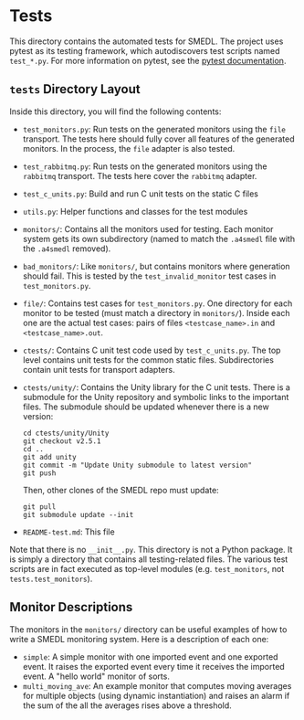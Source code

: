 Tests
=====

This directory contains the automated tests for SMEDL. The project uses pytest
as its testing framework, which autodiscovers test scripts named `test_*.py`.
For more information on pytest, see the [pytest documentation][pytest-docs].

`tests` Directory Layout
------------------------

Inside this directory, you will find the following contents:

- `test_monitors.py`: Run tests on the generated monitors using the `file`
  transport. The tests here should fully cover all features of the generated
  monitors. In the process, the `file` adapter is also tested.

- `test_rabbitmq.py`: Run tests on the generated monitors using the `rabbitmq`
  transport. The tests here cover the `rabbitmq` adapter.

- `test_c_units.py`: Build and run C unit tests on the static C files

- `utils.py`: Helper functions and classes for the test modules

- `monitors/`: Contains all the monitors used for testing. Each monitor system
  gets its own subdirectory (named to match the `.a4smedl` file with the
  `.a4smedl` removed).

- `bad_monitors/`: Like `monitors/`, but contains monitors where generation
  should fail. This is tested by the `test_invalid_monitor` test cases in
  `test_monitors.py`.

- `file/`: Contains test cases for `test_monitors.py`. One directory for each
  monitor to be tested (must match a directory in `monitors/`). Inside each one
  are the actual test cases: pairs of files `<testcase_name>.in` and
  `<testcase_name>.out`.

- `ctests/`: Contains C unit test code used by `test_c_units.py`. The top level
  contains unit tests for the common static files. Subdirectories contain unit
  tests for transport adapters.

- `ctests/unity/`: Contains the Unity library for the C unit tests. There is a
  submodule for the Unity repository and symbolic links to the important files.
  The submodule should be updated whenever there is a new version:

      cd ctests/unity/Unity
      git checkout v2.5.1
      cd ..
      git add unity
      git commit -m "Update Unity submodule to latest version"
      git push

  Then, other clones of the SMEDL repo must update:

      git pull
      git submodule update --init

- `README-test.md`: This file

Note that there is no `__init__.py`. This directory is not a Python package. It
is simply a directory that contains all testing-related files. The various test
scripts are in fact executed as top-level modules (e.g. `test_monitors`, not
`tests.test_monitors`).

Monitor Descriptions
--------------------

The monitors in the `monitors/` directory can be useful examples of how to
write a SMEDL monitoring system. Here is a description of each one:

- `simple`: A simple monitor with one imported event and one exported event. It
  raises the exported event every time it receives the imported event. A "hello
  world" monitor of sorts.
- `multi_moving_ave`: An example monitor that computes moving averages for
  multiple objects (using dynamic instantiation) and raises an alarm if the
  sum of the all the averages rises above a threshold.

[pytest-docs]: https://docs.pytest.org/en/stable/
